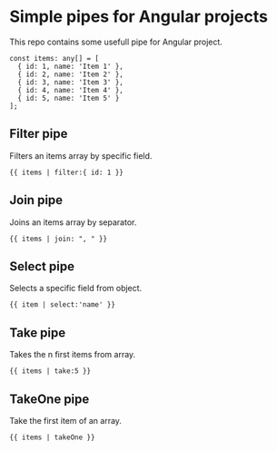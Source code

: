 # Simple pipes for Angular projects

This repo contains some usefull pipe for Angular project.

```
const items: any[] = [
  { id: 1, name: 'Item 1' },
  { id: 2, name: 'Item 2' },
  { id: 3, name: 'Item 3' },
  { id: 4, name: 'Item 4' },
  { id: 5, name: 'Item 5' }
];
```

## Filter pipe
Filters an items array by specific field. 

```
{{ items | filter:{ id: 1 }}
```

## Join pipe
Joins an items array by separator.

```
{{ items | join: ", " }}
```

## Select pipe
Selects a specific field from object.

```
{{ item | select:'name' }}
```

## Take pipe
Takes the n first items from array.

```
{{ items | take:5 }}
```

## TakeOne pipe
Take the first item of an array.

```
{{ items | takeOne }}
```
